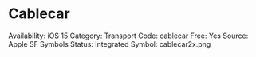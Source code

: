 # Cablecar

Availability: iOS 15
Category: Transport
Code: cablecar
Free: Yes
Source: Apple SF Symbols
Status: Integrated
Symbol: cablecar2x.png